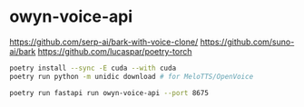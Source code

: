 # owyn-voice-api

https://github.com/serp-ai/bark-with-voice-clone/
https://github.com/suno-ai/bark
https://github.com/lucaspar/poetry-torch

```bash
poetry install --sync -E cuda --with cuda
poetry run python -m unidic download # for MeloTTS/OpenVoice
```

```bash
poetry run fastapi run owyn-voice-api --port 8675
```